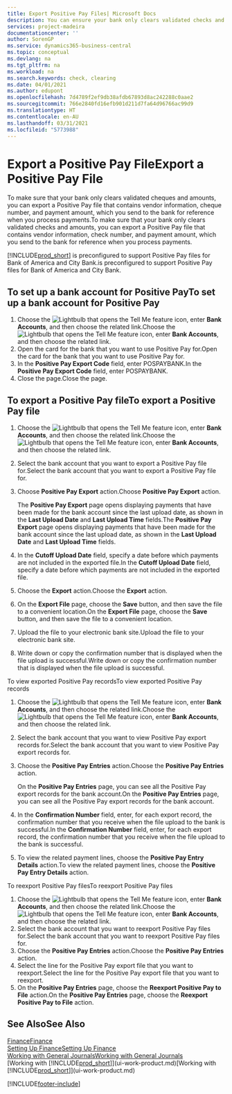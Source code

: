 ```yaml
---
title: Export Positive Pay Files| Microsoft Docs
description: You can ensure your bank only clears validated checks and amounts by exporting a Positive Pay file that contains vendor and payment information.
services: project-madeira
documentationcenter: ''
author: SorenGP
ms.service: dynamics365-business-central
ms.topic: conceptual
ms.devlang: na
ms.tgt_pltfrm: na
ms.workload: na
ms.search.keywords: check, clearing
ms.date: 04/01/2021
ms.author: edupont
ms.openlocfilehash: 7d4789f2ef9db38afdb67893d8ac242288c0aae2
ms.sourcegitcommit: 766e2840fd16efb901d211d7fa64d96766ac99d9
ms.translationtype: HT
ms.contentlocale: en-AU
ms.lasthandoff: 03/31/2021
ms.locfileid: "5773988"
---
```

# <a name="export-a-positive-pay-file"></a><span data-ttu-id="fe3fa-103">Export a Positive Pay File</span><span class="sxs-lookup"><span data-stu-id="fe3fa-103">Export a Positive Pay File</span></span>
<span data-ttu-id="fe3fa-104">To make sure that your bank only clears validated cheques and amounts, you can export a Positive Pay file that contains vendor information, cheque number, and payment amount, which you send to the bank for reference when you process payments.</span><span class="sxs-lookup"><span data-stu-id="fe3fa-104">To make sure that your bank only clears validated checks and amounts, you can export a Positive Pay file that contains vendor information, check number, and payment amount, which you send to the bank for reference when you process payments.</span></span>

[!INCLUDE[prod_short](includes/prod_short.md)] <span data-ttu-id="fe3fa-105">is preconfigured to support Positive Pay files for Bank of America and City Bank.</span><span class="sxs-lookup"><span data-stu-id="fe3fa-105">is preconfigured to support Positive Pay files for Bank of America and City Bank.</span></span>

## <a name="to-set-up-a-bank-account-for-positive-pay"></a><span data-ttu-id="fe3fa-106">To set up a bank account for Positive Pay</span><span class="sxs-lookup"><span data-stu-id="fe3fa-106">To set up a bank account for Positive Pay</span></span>
1. <span data-ttu-id="fe3fa-107">Choose the ![Lightbulb that opens the Tell Me feature](media/ui-search/search_small.png "Tell me what you want to do") icon, enter **Bank Accounts**, and then choose the related link.</span><span class="sxs-lookup"><span data-stu-id="fe3fa-107">Choose the ![Lightbulb that opens the Tell Me feature](media/ui-search/search_small.png "Tell me what you want to do") icon, enter **Bank Accounts**, and then choose the related link.</span></span>
2. <span data-ttu-id="fe3fa-108">Open the card for the bank that you want to use Positive Pay for.</span><span class="sxs-lookup"><span data-stu-id="fe3fa-108">Open the card for the bank that you want to use Positive Pay for.</span></span>
3. <span data-ttu-id="fe3fa-109">In the **Positive Pay Export Code** field, enter POSPAYBANK.</span><span class="sxs-lookup"><span data-stu-id="fe3fa-109">In the **Positive Pay Export Code** field, enter POSPAYBANK.</span></span>
4. <span data-ttu-id="fe3fa-110">Close the page.</span><span class="sxs-lookup"><span data-stu-id="fe3fa-110">Close the page.</span></span>

## <a name="to-export-a-positive-pay-file"></a><span data-ttu-id="fe3fa-111">To export a Positive Pay file</span><span class="sxs-lookup"><span data-stu-id="fe3fa-111">To export a Positive Pay file</span></span>
1. <span data-ttu-id="fe3fa-112">Choose the ![Lightbulb that opens the Tell Me feature](media/ui-search/search_small.png "Tell me what you want to do") icon, enter **Bank Accounts**, and then choose the related link.</span><span class="sxs-lookup"><span data-stu-id="fe3fa-112">Choose the ![Lightbulb that opens the Tell Me feature](media/ui-search/search_small.png "Tell me what you want to do") icon, enter **Bank Accounts**, and then choose the related link.</span></span>
2. <span data-ttu-id="fe3fa-113">Select the bank account that you want to export a Positive Pay file for.</span><span class="sxs-lookup"><span data-stu-id="fe3fa-113">Select the bank account that you want to export a Positive Pay file for.</span></span>
3. <span data-ttu-id="fe3fa-114">Choose **Positive Pay Export** action.</span><span class="sxs-lookup"><span data-stu-id="fe3fa-114">Choose **Positive Pay Export** action.</span></span>

    <span data-ttu-id="fe3fa-115">The **Positive Pay Export** page opens displaying payments that have been made for the bank account since the last upload date, as shown in the **Last Upload Date** and **Last Upload Time** fields.</span><span class="sxs-lookup"><span data-stu-id="fe3fa-115">The **Positive Pay Export** page opens displaying payments that have been made for the bank account since the last upload date, as shown in the **Last Upload Date** and **Last Upload Time** fields.</span></span>
4. <span data-ttu-id="fe3fa-116">In the **Cutoff Upload Date** field, specify a date before which payments are not included in the exported file.</span><span class="sxs-lookup"><span data-stu-id="fe3fa-116">In the **Cutoff Upload Date** field, specify a date before which payments are not included in the exported file.</span></span>
5. <span data-ttu-id="fe3fa-117">Choose the **Export** action.</span><span class="sxs-lookup"><span data-stu-id="fe3fa-117">Choose the **Export** action.</span></span>
6. <span data-ttu-id="fe3fa-118">On the **Export File** page, choose the **Save** button, and then save the file to a convenient location.</span><span class="sxs-lookup"><span data-stu-id="fe3fa-118">On the **Export File** page, choose the **Save** button, and then save the file to a convenient location.</span></span>
7. <span data-ttu-id="fe3fa-119">Upload the file to your electronic bank site.</span><span class="sxs-lookup"><span data-stu-id="fe3fa-119">Upload the file to your electronic bank site.</span></span>
8. <span data-ttu-id="fe3fa-120">Write down or copy the confirmation number that is displayed when the file upload is successful.</span><span class="sxs-lookup"><span data-stu-id="fe3fa-120">Write down or copy the confirmation number that is displayed when the file upload is successful.</span></span>

<span data-ttu-id="fe3fa-121">To view exported Positive Pay records</span><span class="sxs-lookup"><span data-stu-id="fe3fa-121">To view exported Positive Pay records</span></span>

1. <span data-ttu-id="fe3fa-122">Choose the ![Lightbulb that opens the Tell Me feature](media/ui-search/search_small.png "Tell me what you want to do") icon, enter **Bank Accounts**, and then choose the related link.</span><span class="sxs-lookup"><span data-stu-id="fe3fa-122">Choose the ![Lightbulb that opens the Tell Me feature](media/ui-search/search_small.png "Tell me what you want to do") icon, enter **Bank Accounts**, and then choose the related link.</span></span>
2. <span data-ttu-id="fe3fa-123">Select the bank account that you want to view Positive Pay export records for.</span><span class="sxs-lookup"><span data-stu-id="fe3fa-123">Select the bank account that you want to view Positive Pay export records for.</span></span>
3. <span data-ttu-id="fe3fa-124">Choose the **Positive Pay Entries** action.</span><span class="sxs-lookup"><span data-stu-id="fe3fa-124">Choose the **Positive Pay Entries** action.</span></span>

    <span data-ttu-id="fe3fa-125">On the **Positive Pay Entries** page, you can see all the Positive Pay export records for the bank account.</span><span class="sxs-lookup"><span data-stu-id="fe3fa-125">On the **Positive Pay Entries** page, you can see all the Positive Pay export records for the bank account.</span></span>
4. <span data-ttu-id="fe3fa-126">In the **Confirmation Number** field, enter, for each export record, the confirmation number that you receive when the file upload to the bank is successful.</span><span class="sxs-lookup"><span data-stu-id="fe3fa-126">In the **Confirmation Number** field, enter, for each export record, the confirmation number that you receive when the file upload to the bank is successful.</span></span>
5. <span data-ttu-id="fe3fa-127">To view the related payment lines, choose the **Positive Pay Entry Details** action.</span><span class="sxs-lookup"><span data-stu-id="fe3fa-127">To view the related payment lines, choose the **Positive Pay Entry Details** action.</span></span>

<span data-ttu-id="fe3fa-128">To reexport Positive Pay files</span><span class="sxs-lookup"><span data-stu-id="fe3fa-128">To reexport Positive Pay files</span></span>

1. <span data-ttu-id="fe3fa-129">Choose the ![Lightbulb that opens the Tell Me feature](media/ui-search/search_small.png "Tell me what you want to do") icon, enter **Bank Accounts**, and then choose the related link.</span><span class="sxs-lookup"><span data-stu-id="fe3fa-129">Choose the ![Lightbulb that opens the Tell Me feature](media/ui-search/search_small.png "Tell me what you want to do") icon, enter **Bank Accounts**, and then choose the related link.</span></span>
2. <span data-ttu-id="fe3fa-130">Select the bank account that you want to reexport Positive Pay files for.</span><span class="sxs-lookup"><span data-stu-id="fe3fa-130">Select the bank account that you want to reexport Positive Pay files for.</span></span>
3. <span data-ttu-id="fe3fa-131">Choose the **Positive Pay Entries** action.</span><span class="sxs-lookup"><span data-stu-id="fe3fa-131">Choose the **Positive Pay Entries** action.</span></span>
4. <span data-ttu-id="fe3fa-132">Select the line for the Positive Pay export file that you want to reexport.</span><span class="sxs-lookup"><span data-stu-id="fe3fa-132">Select the line for the Positive Pay export file that you want to reexport.</span></span>
5. <span data-ttu-id="fe3fa-133">On the **Positive Pay Entries** page, choose the **Reexport Positive Pay to File** action.</span><span class="sxs-lookup"><span data-stu-id="fe3fa-133">On the **Positive Pay Entries** page, choose the **Reexport Positive Pay to File** action.</span></span>

## <a name="see-also"></a><span data-ttu-id="fe3fa-134">See Also</span><span class="sxs-lookup"><span data-stu-id="fe3fa-134">See Also</span></span>
[<span data-ttu-id="fe3fa-135">Finance</span><span class="sxs-lookup"><span data-stu-id="fe3fa-135">Finance</span></span>](finance.md)  
[<span data-ttu-id="fe3fa-136">Setting Up Finance</span><span class="sxs-lookup"><span data-stu-id="fe3fa-136">Setting Up Finance</span></span>](finance-setup-finance.md)  
[<span data-ttu-id="fe3fa-137">Working with General Journals</span><span class="sxs-lookup"><span data-stu-id="fe3fa-137">Working with General Journals</span></span>](ui-work-general-journals.md)  
<span data-ttu-id="fe3fa-138">[Working with [!INCLUDE[prod_short](includes/prod_short.md)]](ui-work-product.md)</span><span class="sxs-lookup"><span data-stu-id="fe3fa-138">[Working with [!INCLUDE[prod_short](includes/prod_short.md)]](ui-work-product.md)</span></span>


[!INCLUDE[footer-include](includes/footer-banner.md)]